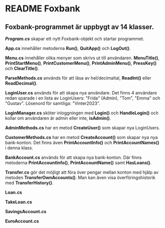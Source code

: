 # README **Foxbank**

## **Foxbank**-programmet är uppbygt av 14 klasser.


***Program.cs*** skapar ett nytt Foxbank-objekt och startar programmet.

**App.cs** innehåller metoderna **Run()**, **QuitApp()** och **LogOut()**.

**Menu.cs** innehåller olika menyer som skrivs ut till användaren. **MenuTitle()**, **PrintStartMenu()**, **PrintCustomerMenu()**, **PrintAdminMenu()**, **PressKey()** och **ClearTitle()**.

**ParseMethods.cs** används för att läsa av hel/decimaltal, **ReadInt()** eller **ReadDecimal()**.

**LoginUser.cs** används för att skapa nya användare. Det finns 4 användare redan sparade i en lista av LoginUsers: "Frida" (Admin), "Tom", "Emma" och "Gustav". Lösenord för samtliga: "Vinter2023".

**LoginManager.cs** sköter inloggningen med **Login()** och **HandleLogin()** och kollar om användaren är admin eller inte, **isAdmin()**.

**AdminMethods.cs** har en metod **CreateUser()** som skapar nya LoginUsers.

**CustomerMethods.cs** har en metod **CreateAccount()** som skapar nya nya bank-konton. Det finns även **PrintAccountInfo()** och **PrintAccountNames()** i denna klass.

**BankAccount.cs** används för att skapa nya bank-konton. Där finns metoderna **PrintAccountInfo()**, **PrintAccountName()** samt **HasLoans()**.

**Transfer.cs** gör det möjligt att föra över pengar mellan konton med hjälp av metoden **TransferOwnAccounts()**. Man kan även visa överföringshistorik med **TransferHistory()**.

**Loan.cs**

**TakeLoan.cs**

**SavingsAccount.cs**

**EuroAccount.cs**

